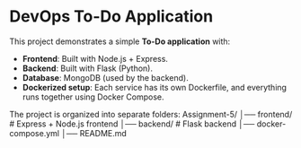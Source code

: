 # DevOps To-Do Application

This project demonstrates a simple **To-Do application** with:
- **Frontend**: Built with Node.js + Express.
- **Backend**: Built with Flask (Python).
- **Database**: MongoDB (used by the backend).
- **Dockerized setup**: Each service has its own Dockerfile, and everything runs together using Docker Compose.

The project is organized into separate folders:
Assignment-5/
│── frontend/ # Express + Node.js frontend
│── backend/ # Flask backend
│── docker-compose.yml
│── README.md

